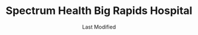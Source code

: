 ---
layout: location-page
date: Last Modified
description: "Local COVID-19 testing is available at Spectrum Health Big Rapids Hospital in Big Rapids, Michigan, USA."
permalink: "locations/michigan/big-rapids/spectrum-health-big-rapids-hospital/"
tags:
  - locations
  - michigan
title: Spectrum Health Big Rapids Hospital
uniqueName: spectrum-health-big-rapids-hospital
state: Michigan
stateAbbr: MI
hood: "Big Rapids"
address: "605 Oak St"
city: "Big Rapids"
zip: "49307"
zipsNearby: "49301 49355 49356 49357 49401 48801 49302 49303 49304 49305 49614 48612 48809 48887 49306 49307 49309 49310 49618 49402 48615 49619 49312 49620 49601 49317 48811 49318 48812 49319 49623 49320 48617 48815 48618 49321 49403 49404 49625 49322 48818 49405 49626 48620 48829 48830 48832 49631 49632 48622 48834 48870 49409 49633 49634 49410 48835 49411 49412 49413 49415 48624 49326 49417 49501 49502 49503 49504 49505 49506 49507 49508 49509 49510 49512 49514 49515 49516 49518 49519 49523 49525 49528 49530 49534 49544 49546 49548 49555 49560 49588 49599 49418 49468 49327 48838 49638 48625 49420 49639 49421 49425 48628 48629 48630 49329 48845 49426 49642 48846 49644 48847 49428 49429 49645 49330 49649 48632 49651 48633 48850 49430 49655 49331 49431 49656 48851 49657 48852 49660 49663 48853 49665 49435 49666 49436 49332 48637 49667 49668 48856 49437 49336 48804 48858 48859 48860 49440 49441 49442 49443 49444 49445 49337 49446 48862 49448 49675 48865 49338 49449 48871 48873 49339 48874 48651 49451 49677 49340 48877 49341 49351 49342 48878 49452 48880 49343 48657 48881 49454 49679 49455 48883 48884 48885 48886 49345 49456 48888 49346 48889 49683 49347 49688 49457 48891 49458 49459 48893 49689 48662 49349 49461 49463 48896 48802 49550" 
mapUrl: "http://maps.apple.com/?q=Spectrum+Health+Big+Rapids+Hospital&address=605+Oak+St,Big+Rapids,Michigan,49307"
locationType: Drive-thru
phone: "231-796-8691"
website: "https://www.spectrumhealth.org/covid19"
onlineBooking: undefined
closed: undefined
closedUpdate: May 25th, 2020
notes: ""
days: Contact for hours of operation.
ctaMessage: Learn more
ctaUrl: "https://www.spectrumhealth.org/covid19"
---